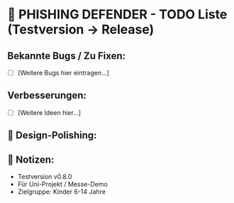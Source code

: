 # 🔧 PHISHING DEFENDER - TODO Liste (Testversion → Release)

## Bekannte Bugs / Zu Fixen:
- [ ] [Weitere Bugs hier eintragen...]

## Verbesserungen:
- [ ] [Weitere Ideen hier...]

## 🎨 Design-Polishing:


## 📝 Notizen:
- Testversion v0.8.0
- Für Uni-Projekt / Messe-Demo
- Zielgruppe: Kinder 6-14 Jahre
